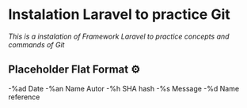 # Instalation Laravel to practice Git

_This is a instalation of Framework Laravel to practice concepts and commands of Git_

## Placeholder Flat Format ⚙️

-%ad Date 
-%an Name Autor
-%h SHA hash
-%s Message
-%d Name reference
